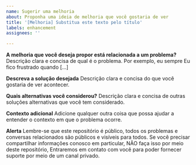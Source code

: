 ```yaml
---
name: Sugerir uma melhoria
about: Proponha uma ideia de melhoria que você gostaria de ver
title: '[Melhoria] Substitua este texto pelo título'
labels: enhancement
assignees: ''

---
```


**A melhoria que você deseja propor está relacionada a um problema?**
Descrição clara e concisa de qual é o problema. Por exemplo, eu sempre
Eu fico frustrado quando [...]

**Descreva a solução desejada**
Descrição clara e concisa do que você gostaria de ver acontecer.

**Quais alternativas você considerou?**
Descrição clara e concisa de outras soluções alternativas que você tem
considerado.

**Contexto adicional**
Adicione qualquer outra coisa que possa ajudar a entender o contexto em que
o problema ocorre.

**Alerta**
Lembre-se que este repositório é público, todos os problemas e conversas
relacionados são públicos e visíveis para todos.
Se você precisar compartilhar informações conosco em particular, NÃO faça isso por meio deste repositório,
Entraremos em contato com você para poder fornecer suporte por meio de um canal privado.
